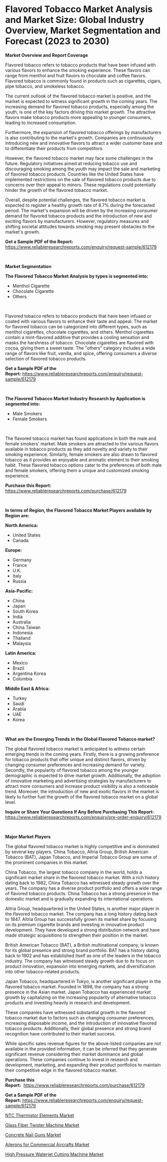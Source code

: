 <p><h1>Flavored Tobacco Market Analysis and Market Size: Global Industry Overview, Market Segmentation and Forecast (2023 to 2030)</h1></p><p><strong>Market Overview and Report Coverage</strong></p>
<p><p>Flavored tobacco refers to tobacco products that have been infused with various flavors to enhance the smoking experience. These flavors can range from menthol and fruit flavors to chocolate and coffee flavors. Flavored tobacco is commonly found in products such as cigarettes, cigars, pipe tobacco, and smokeless tobacco.</p><p>The current outlook of the flavored tobacco market is positive, and the market is expected to witness significant growth in the coming years. The increasing demand for flavored tobacco products, especially among the youth, is one of the key factors driving this market growth. The attractive flavors make tobacco products more appealing to younger consumers, leading to increased consumption.</p><p>Furthermore, the expansion of flavored tobacco offerings by manufacturers is also contributing to the market's growth. Companies are continuously introducing new and innovative flavors to attract a wider customer base and to differentiate their products from competitors.</p><p>However, the flavored tobacco market may face some challenges in the future. Regulatory initiatives aimed at reducing tobacco use and discouraging smoking among the youth may impact the sale and marketing of flavored tobacco products. Countries like the United States have implemented restrictions on the sale of flavored tobacco products due to concerns over their appeal to minors. These regulations could potentially hinder the growth of the flavored tobacco market.</p><p>Overall, despite potential challenges, the flavored tobacco market is expected to register a healthy growth rate of 8.7% during the forecasted period. The market's expansion will be driven by the increasing consumer demand for flavored tobacco products and the introduction of new and exciting flavors by manufacturers. However, regulatory measures and shifting societal attitudes towards smoking may present obstacles to the market's growth.</p></p>
<p><strong>Get a Sample PDF of the Report:</strong> <a href="https://www.reliableresearchreports.com/enquiry/request-sample/612179">https://www.reliableresearchreports.com/enquiry/request-sample/612179</a></p>
<p>&nbsp;</p>
<p><strong>Market Segmentation</strong></p>
<p><strong>The Flavored Tobacco Market Analysis by types is segmented into:</strong></p>
<p><ul><li>Menthol Cigarette</li><li>Chocolate Cigarette</li><li>Others</li></ul></p>
<p>&nbsp;</p>
<p><p>Flavored tobacco refers to tobacco products that have been infused or coated with various flavors to enhance their taste and appeal. The market for flavored tobacco can be categorized into different types, such as menthol cigarettes, chocolate cigarettes, and others. Menthol cigarettes contain a mint-flavored additive that provides a cooling sensation and masks the harshness of tobacco. Chocolate cigarettes are flavored with cocoa, giving them a sweet taste. The "others" category includes a wide range of flavors like fruit, vanilla, and spice, offering consumers a diverse selection of flavored tobacco products.</p></p>
<p><strong>Get a Sample PDF of the Report:</strong>&nbsp;<a href="https://www.reliableresearchreports.com/enquiry/request-sample/612179">https://www.reliableresearchreports.com/enquiry/request-sample/612179</a></p>
<p>&nbsp;</p>
<p><strong>The Flavored Tobacco Market Industry Research by Application is segmented into:</strong></p>
<p><ul><li>Male Smokers</li><li>Female Smokers</li></ul></p>
<p>&nbsp;</p>
<p><p>The flavored tobacco market has found applications in both the male and female smokers' market. Male smokers are attracted to the various flavors available in tobacco products as they add novelty and variety to their smoking experience. Similarly, female smokers are also drawn to flavored tobacco as it provides an enjoyable and aromatic element to their smoking habit. These flavored tobacco options cater to the preferences of both male and female smokers, offering them a unique and customized smoking experience.</p></p>
<p><strong>Purchase this Report:</strong>&nbsp; <a href="https://www.reliableresearchreports.com/purchase/612179">https://www.reliableresearchreports.com/purchase/612179</a></p>
<p>&nbsp;</p>
<p><strong>In terms of Region, the Flavored Tobacco Market Players available by Region are:</strong></p>
<p>
    <p> <strong> North America: </strong>
        <ul>
            <li>United States</li>
            <li>Canada</li>
        </ul>
        </p> 
    <p> <strong> Europe: </strong>
        <ul>
            <li>Germany</li>
            <li>France</li>
            <li>U.K.</li>
            <li>Italy</li>
            <li>Russia</li>
        </ul>
        </p> 
    <p> <strong> Asia-Pacific: </strong>
        <ul>
            <li>China</li>
            <li>Japan</li>
            <li>South Korea</li>
            <li>India</li>
            <li>Australia</li>
            <li>China Taiwan</li>
            <li>Indonesia</li>
            <li>Thailand</li>
            <li>Malaysia</li>
        </ul>
        </p> 
    <p> <strong> Latin America: </strong>
        <ul>
            <li>Mexico</li>
            <li>Brazil</li>
            <li>Argentina Korea</li>
            <li>Colombia</li>
        </ul>
        </p> 
    <p> <strong> Middle East & Africa: </strong>
        <ul>
            <li>Turkey</li>
            <li>Saudi</li>
            <li>Arabia</li>
            <li>UAE</li>
            <li>Korea</li>
        </ul>
    </p>
    </p>
<p>&nbsp;</p>
<p><strong>What are the Emerging Trends in the Global Flavored Tobacco market?</strong></p>
<p><p>The global flavored tobacco market is anticipated to witness certain emerging trends in the coming years. Firstly, there is a growing preference for tobacco products that offer unique and distinct flavors, driven by changing consumer preferences and increasing demand for variety. Secondly, the popularity of flavored tobacco among the younger demographic is expected to drive market growth. Additionally, the adoption of innovative marketing and advertising strategies by manufacturers to attract more consumers and increase product visibility is also a noticeable trend. Moreover, the introduction of new and exotic flavors in the market is likely to further fuel the growth of the flavored tobacco market on a global level.</p></p>
<p><strong>Inquire or Share Your Questions If Any Before Purchasing This Report</strong>- <a href="https://www.reliableresearchreports.com/enquiry/pre-order-enquiry/612179">https://www.reliableresearchreports.com/enquiry/pre-order-enquiry/612179</a></p>
<p>&nbsp;</p>
<p><strong>Major Market Players</strong></p>
<p><p>The global flavored tobacco market is highly competitive and is dominated by several key players. China Tobacco, Altria Group, British American Tobacco (BAT), Japan Tobacco, and Imperial Tobacco Group are some of the prominent companies in this market. </p><p>China Tobacco, the largest tobacco company in the world, holds a significant market share in the flavored tobacco market. With a rich history dating back to 1982, China Tobacco has witnessed steady growth over the years. The company has a diverse product portfolio and offers a wide range of flavored tobacco products. China Tobacco has a strong presence in the domestic market and is gradually expanding its international operations.</p><p>Altria Group, headquartered in the United States, is another major player in the flavored tobacco market. The company has a long history dating back to 1847. Altria Group has successfully grown its market share by focusing on its premium cigarette brands and investing in innovative product development. They have developed a strong distribution network and have made strategic acquisitions to strengthen their position in the market.</p><p>British American Tobacco (BAT), a British multinational company, is known for its global presence and strong brand portfolio. BAT has a history dating back to 1902 and has established itself as one of the leaders in the tobacco industry. The company has witnessed steady growth due to its focus on product innovation, expansion into emerging markets, and diversification into other tobacco-related products.</p><p>Japan Tobacco, headquartered in Tokyo, is another significant player in the flavored tobacco market. Founded in 1898, the company has a strong presence in the Asian market. Japan Tobacco has experienced market growth by capitalizing on the increasing popularity of alternative tobacco products and investing heavily in research and development.</p><p>These companies have witnessed substantial growth in the flavored tobacco market due to factors such as changing consumer preferences, increasing disposable income, and the introduction of innovative flavored tobacco products. Additionally, their global presence and strong brand recognition have contributed to their market success.</p><p>While specific sales revenue figures for the above-listed companies are not available in the provided information, it can be inferred that they generate significant revenue considering their market dominance and global operations. These companies continue to invest in research and development, marketing, and expanding their product portfolios to maintain their competitive edge in the flavored tobacco market.</p></p>
<p><strong>Purchase this Report:</strong>&nbsp;&nbsp;<a href="https://www.reliableresearchreports.com/purchase/612179">https://www.reliableresearchreports.com/purchase/612179</a></p>
<p></p>
<p><strong>Get a Sample PDF of the Report:</strong>&nbsp;<a href="https://www.reliableresearchreports.com/enquiry/request-sample/612179">https://www.reliableresearchreports.com/enquiry/request-sample/612179</a></p>
<p><p><a href="https://github.com/ashepherd82/Market-Research-Report-List-1/blob/main/ntc-thermistor-elements-market.md">NTC Thermistor Elements Market</a></p><p><a href="https://github.com/FassouRP/Market-Research-Report-List-1/blob/main/glass-fiber-twister-machine-market.md">Glass Fiber Twister Machine Market</a></p><p><a href="https://medium.com/@sarahcornish2022/concrete-nail-guns-market-the-key-to-successful-business-strategy-forecast-till-2030-41b72d36fc46">Concrete Nail Guns Market</a></p><p><a href="https://www.linkedin.com/pulse/ailerons-commercial-aircrafts-market-size-2023-2030-global-jvbvf/">Ailerons for Commercial Aircrafts Market</a></p><p><a href="https://www.linkedin.com/pulse/high-pressure-waterjet-cutting-machine-market-size-share-amp-mjsuf/">High Pressure Waterjet Cutting Machine Market</a></p></p>